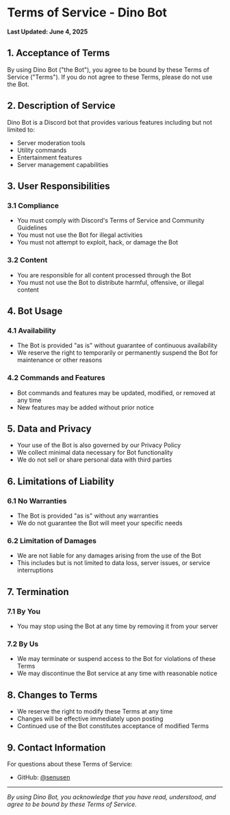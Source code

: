 # Terms of Service - Dino Bot

**Last Updated: June 4, 2025**

## 1. Acceptance of Terms

By using Dino Bot ("the Bot"), you agree to be bound by these Terms of Service ("Terms"). If you do not agree to these Terms, please do not use the Bot.

## 2. Description of Service

Dino Bot is a Discord bot that provides various features including but not limited to:
- Server moderation tools
- Utility commands
- Entertainment features
- Server management capabilities

## 3. User Responsibilities

### 3.1 Compliance
- You must comply with Discord's Terms of Service and Community Guidelines
- You must not use the Bot for illegal activities
- You must not attempt to exploit, hack, or damage the Bot

### 3.2 Content
- You are responsible for all content processed through the Bot
- You must not use the Bot to distribute harmful, offensive, or illegal content

## 4. Bot Usage

### 4.1 Availability
- The Bot is provided "as is" without guarantee of continuous availability
- We reserve the right to temporarily or permanently suspend the Bot for maintenance or other reasons

### 4.2 Commands and Features
- Bot commands and features may be updated, modified, or removed at any time
- New features may be added without prior notice

## 5. Data and Privacy

- Your use of the Bot is also governed by our Privacy Policy
- We collect minimal data necessary for Bot functionality
- We do not sell or share personal data with third parties

## 6. Limitations of Liability

### 6.1 No Warranties
- The Bot is provided "as is" without any warranties
- We do not guarantee the Bot will meet your specific needs

### 6.2 Limitation of Damages
- We are not liable for any damages arising from the use of the Bot
- This includes but is not limited to data loss, server issues, or service interruptions

## 7. Termination

### 7.1 By You
- You may stop using the Bot at any time by removing it from your server

### 7.2 By Us
- We may terminate or suspend access to the Bot for violations of these Terms
- We may discontinue the Bot service at any time with reasonable notice

## 8. Changes to Terms

- We reserve the right to modify these Terms at any time
- Changes will be effective immediately upon posting
- Continued use of the Bot constitutes acceptance of modified Terms

## 9. Contact Information

For questions about these Terms of Service:
- GitHub: [@senusen](https://github.com/senusen)

---

*By using Dino Bot, you acknowledge that you have read, understood, and agree to be bound by these Terms of Service.*
